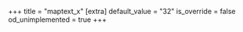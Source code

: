 +++
title = "maptext_x"
[extra]
default_value = "32"
is_override = false
od_unimplemented = true
+++